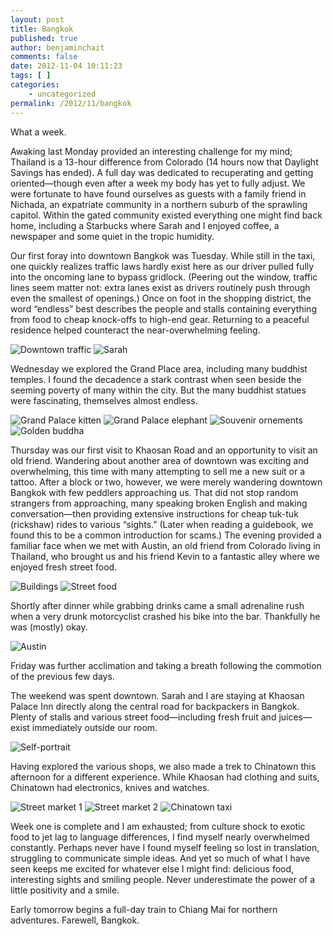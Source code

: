 ```yaml
---
layout: post
title: Bangkok
published: true
author: benjaminchait
comments: false
date: 2012-11-04 10:11:23
tags: [ ]
categories:
    - uncategorized
permalink: /2012/11/bangkok
---
```

What a week.

Awaking last Monday provided an interesting challenge for my mind; Thailand is a 13-hour difference from Colorado (14 hours now that Daylight Savings has ended). A full day was dedicated to recuperating and getting oriented—though even after a week my body has yet to fully adjust. We were fortunate to have found ourselves as guests with a family friend in Nichada, an expatriate community in a northern suburb of the sprawling capitol. Within the gated community existed everything one might find back home, including a Starbucks where Sarah and I enjoyed coffee, a newspaper and some quiet in the tropic humidity.

Our first foray into downtown Bangkok was Tuesday. While still in the taxi, one quickly realizes traffic laws hardly exist here as our driver pulled fully into the oncoming lane to bypass gridlock. (Peering out the window, traffic lines seem matter not: extra lanes exist as drivers routinely push through even the smallest of openings.) Once on foot in the shopping district, the word &#8220;endless&#8221; best describes the people and stalls containing everything from food to cheap knock-offs to high-end gear. Returning to a peaceful residence helped counteract the near-overwhelming feeling.


![Downtown traffic][1] 
![Sarah][2] 

Wednesday we explored the Grand Place area, including many buddhist temples. I found the decadence a stark contrast when seen beside the seeming poverty of many within the city. But the many buddhist statues were fascinating, themselves almost endless.


![Grand Palace kitten][3] 
![Grand Palace elephant][4] 
![Souvenir ornements][5] 
![Golden buddha][6] 

Thursday was our first visit to Khaosan Road and an opportunity to visit an old friend. Wandering about another area of downtown was exciting and overwhelming, this time with many attempting to sell me a new suit or a tattoo. After a block or two, however, we were merely wandering downtown Bangkok with few peddlers approaching us. That did not stop random strangers from approaching, many speaking broken English and making conversation—then providing extensive instructions for cheap tuk-tuk (rickshaw) rides to various &#8220;sights.&#8221; (Later when reading a guidebook, we found this to be a common introduction for scams.) The evening provided a familiar face when we met with Austin, an old friend from Colorado living in Thailand, who brought us and his friend Kevin to a fantastic alley where we enjoyed fresh street food.


![Buildings][7] 
![Street food][8] 

Shortly after dinner while grabbing drinks came a small adrenaline rush when a very drunk motorcyclist crashed his bike into the bar. Thankfully he was (mostly) okay.


![Austin][9] 

Friday was further acclimation and taking a breath following the commotion of the previous few days.

The weekend was spent downtown. Sarah and I are staying at Khaosan Palace Inn directly along the central road for backpackers in Bangkok. Plenty of stalls and various street food—including fresh fruit and juices—exist immediately outside our room.


![Self-portrait][10] 

Having explored the various shops, we also made a trek to Chinatown this afternoon for a different experience. While Khaosan had clothing and suits, Chinatown had electronics, knives and watches.


![Street market 1][11] 
![Street market 2][12] 
![Chinatown taxi][13] 

Week one is complete and I am exhausted; from culture shock to exotic food to jet lag to language differences, I find myself nearly overwhelmed constantly. Perhaps never have I found myself feeling so lost in translation, struggling to communicate simple ideas. And yet so much of what I have seen keeps me excited for whatever else I might find: delicious food, interesting sights and smiling people. Never underestimate the power of a little positivity and a smile.

Early tomorrow begins a full-day train to Chiang Mai for northern adventures. Farewell, Bangkok.

 [1]: /wp-content/uploads/media/img/2012/11/bangkok/DSC00105.jpg
 [2]: /wp-content/uploads/media/img/2012/11/bangkok/DSC00132.jpg
 [3]: /wp-content/uploads/media/img/2012/11/bangkok/DSC00169.jpg
 [4]: /wp-content/uploads/media/img/2012/11/bangkok/DSC00181.jpg
 [5]: /wp-content/uploads/media/img/2012/11/bangkok/DSC00189.jpg
 [6]: /wp-content/uploads/media/img/2012/11/bangkok/DSC00200.jpg
 [7]: /wp-content/uploads/media/img/2012/11/bangkok/DSC00227.jpg
 [8]: /wp-content/uploads/media/img/2012/11/bangkok/DSC00232.jpg
 [9]: /wp-content/uploads/media/img/2012/11/bangkok/DSC00236.jpg
 [10]: /wp-content/uploads/media/img/2012/11/bangkok/DSC00245.jpg
 [11]: /wp-content/uploads/media/img/2012/11/bangkok/DSC00269.jpg
 [12]: /wp-content/uploads/media/img/2012/11/bangkok/DSC00270.jpg
 [13]: /wp-content/uploads/media/img/2012/11/bangkok/DSC00281.jpg